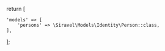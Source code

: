 
return [

    'models' => [
        'persons' => \Siravel\Models\Identity\Person::class,
    ],

];

